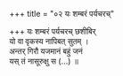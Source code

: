 +++
title = "०२ यः शम्बरं पर्यचरच्"

+++
यः शम्बरं पर्यचरच् छशीबिर्  
यो वा वृकस्य नापिबत् सुतम् ।  
अन्तर् गिरौ यजमानं बहुं जनं  
यस् तं नासूरुक्षु स (…) ॥